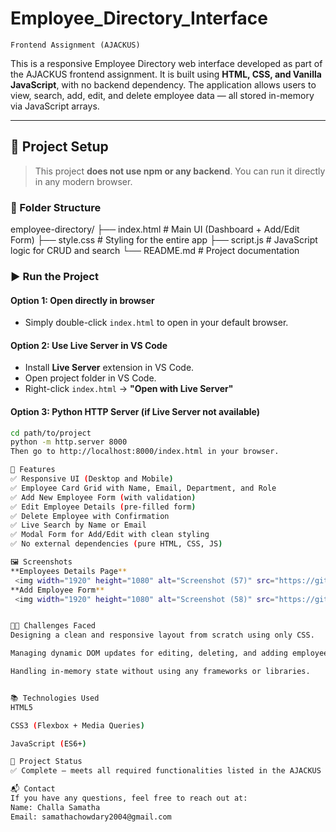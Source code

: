 # Employee_Directory_Interface 
    Frontend Assignment (AJACKUS)

This is a responsive Employee Directory web interface developed as part of the AJACKUS frontend assignment. It is built using **HTML, CSS, and Vanilla JavaScript**, with no backend dependency. The application allows users to view, search, add, edit, and delete employee data — all stored in-memory via JavaScript arrays.

---

## 🔧 Project Setup

> This project **does not use npm or any backend**. You can run it directly in any modern browser.

### 📁 Folder Structure
employee-directory/
├── index.html # Main UI (Dashboard + Add/Edit Form)
├── style.css # Styling for the entire app
├── script.js # JavaScript logic for CRUD and search
└── README.md # Project documentation

### ▶️ Run the Project

#### Option 1: Open directly in browser
- Simply double-click `index.html` to open in your default browser.

#### Option 2: Use Live Server in VS Code
- Install **Live Server** extension in VS Code.
- Open project folder in VS Code.
- Right-click `index.html` → **"Open with Live Server"**

#### Option 3: Python HTTP Server (if Live Server not available)

```bash
cd path/to/project
python -m http.server 8000
Then go to http://localhost:8000/index.html in your browser.

📌 Features
✅ Responsive UI (Desktop and Mobile)
✅ Employee Card Grid with Name, Email, Department, and Role
✅ Add New Employee Form (with validation)
✅ Edit Employee Details (pre-filled form)
✅ Delete Employee with Confirmation
✅ Live Search by Name or Email
✅ Modal Form for Add/Edit with clean styling
✅ No external dependencies (pure HTML, CSS, JS)

🖼️ Screenshots
**Employees Details Page**
 <img width="1920" height="1080" alt="Screenshot (57)" src="https://github.com/user-attachments/assets/df794355-02a9-4bfc-8de5-0196ffacbb98" />
**Add Employee Form**
 <img width="1920" height="1080" alt="Screenshot (58)" src="https://github.com/user-attachments/assets/21dcf809-4d9a-4a0b-a5fb-44447ad43f3a" />


👨‍💻 Challenges Faced
Designing a clean and responsive layout from scratch using only CSS.

Managing dynamic DOM updates for editing, deleting, and adding employees.

Handling in-memory state without using any frameworks or libraries.


📚 Technologies Used
HTML5

CSS3 (Flexbox + Media Queries)

JavaScript (ES6+)

📂 Project Status
✅ Complete – meets all required functionalities listed in the AJACKUS assignment.

📬 Contact
If you have any questions, feel free to reach out at:
Name: Challa Samatha
Email: samathachowdary2004@gmail.com










